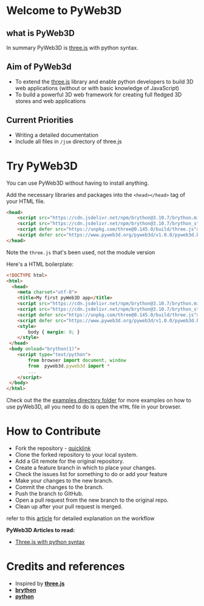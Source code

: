 # Welcome to PyWeb3D
## what is PyWeb3D

In summary PyWeb3D is [three.js](https://threejs.org/) with python syntax. 

## Aim of PyWeb3d
 - To extend the [three.js](https://threejs.org/) library and enable python developers to build 3D web applications (without or with basic knowledge of JavaScript)
 - To build a powerful 3D web framework for creating full fledged 3D stores and web applications

## Current Priorities
 - Writing a detailed documentation
 - Include all files in `/jsm` directory of three.js

# Try PyWeb3D
You can use PyWeb3D without having to install anything.

Add the necessary libraries and packages into the `<head></head>` tag of your HTML file.
```html 
<head>     
	<script src="https://cdn.jsdelivr.net/npm/brython@3.10.7/brython.min.js"></script>
	<script src="https://cdn.jsdelivr.net/npm/brython@3.10.7/brython_stdlib.js"></script>
	<script defer src="https://unpkg.com/three@0.145.0/build/three.js"></script>
	<script defer src="https://www.pyweb3d.org/pyweb3d/v1.0.0/pyweb3d.brython.js"></script>
</head>
```
Note the `three.js` that's been used, not the module version

Here's a HTML boilerplate:
```html
<!DOCTYPE html>
<html>
  <head>
	<meta charset="utf-8">
	<title>My first pyWeb3D app</title>
	<script src="https://cdn.jsdelivr.net/npm/brython@3.10.7/brython.min.js"></script>
	<script src="https://cdn.jsdelivr.net/npm/brython@3.10.7/brython_stdlib.js"></script>
	<script defer src="https://unpkg.com/three@0.145.0/build/three.js"></script>
	<script defer src="https://www.pyweb3d.org/pyweb3d/v1.0.0/pyweb3d.brython.js"></script>
	<style>
	    body { margin: 0; }
	</style>
 </head>
 <body onload="brython(1)">
	<script type="text/python">
		from browser import document, window
		from  pyweb3d.pyweb3d import *
		...
	</script>
 </body>
</html>
```

Check out the the [examples directory folder](https://github.com/Bruno-Odinukweze/PyWeb3D/tree/main/examples) for more examples on how to use pyWeb3D, all you need to do is open the `HTML` file in your browser.

# How to Contribute
 - Fork the repository - [quicklink](https://github.com/Bruno-Odinukweze/PyWeb3D/fork)
 - Clone the forked repository to your local system.
 - Add a Git remote for the original repository.
 - Create a feature branch in which to place your changes.
 - Check the issues list for something to do or add your feature
 - Make your changes to the new branch.
 - Commit the changes to the branch.
 - Push the branch to GitHub.
 - Open a pull request from the new branch to the original repo.
 - Clean up after your pull request is merged.

refer to this [article](https://blog.scottlowe.org/2015/01/27/using-fork-branch-git-workflow/) for detailed explanation on the workflow

**PyWeb3D Articles to read:**
 - [Three.js with python syntax](https://medium.com/@brunoodinukweze1/three-js-with-python-syntax-pyweb3d-2152bed1a43d)

# Credits and references
 - Inspired by **[three.js](https://threejs.org/)**
 - **[brython](https://brython.info/)**
 - **[python](https://python.org/)**

